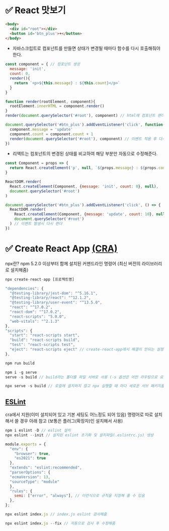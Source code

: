 # ✅ React 맛보기
```html
<body>
  <div id="root"></div>
  <button id='btn_plus'>+</button>
</body>
```
* 자바스크립트로 컴포넌트를 만들면 상태가 변경될 때마다 함수를 다시 호출해줘야 한다.
```js
const component = { // 컴포넌트 생성
  message: 'init',
  count: 0,
  render(){
    return `<p>${this.message} : ${this.count}</p>`
  }
}

function render(rootElement, component){
  rootElement.innerHTML = component.render()
}
render(document.querySelector('#root'), component) // html에 컴포넌트 랜더

document.querySelector('#btn_plus').addEventListener('click', function(){
  component.message = 'update'
  component.count = component.count + 1
  render(document.querySelector('#root'), component) // 이벤트 적용 후 다시 랜더
})
```
* 리액트는 컴포넌트의 변경된 상태를 비교하여 해당 부분만 자동으로 수정해준다.
```js
const Component = props => {
  return React.createElement('p', null, `${props.message} : ${props.count}`) // (태그, 속성, 내용)
}

ReactDOM.render(
  React.createElement(Component, {message: 'init', count: 0}, null),
  document.querySelector('#root')
)

document.querySelector('#btn_plus').addEventListener('click', () => {
  ReactDOM.render(
    React.createElement(Component, {message: 'update', count: 10}, null),
    document.querySelector('#root')
  ) // 이벤트 발생시 다시 랜더
}) 
```
# ✅ Create React App [(CRA)](https://create-react-app.dev/)
npx란? npm 5.2.0 이상부터 함께 설치된 커맨드라인 명령어 (최신 버전의 라이브러리로 설치해줌)
```js
npx create-react-app [프로젝트명]
```
```js
"dependencies": {
  "@testing-library/jest-dom": "^5.16.1",
  "@testing-library/react": "^12.1.2",
  "@testing-library/user-event": "^13.5.0",
  "react": "^17.0.2",
  "react-dom": "^17.0.2",
  "react-scripts": "5.0.0",
  "web-vitals": "^2.1.3"
},
"scripts": {
  "start": "react-scripts start",
  "build": "react-scripts build",
  "test": "react-scripts test",
  "eject": "react-scripts eject" // create-react-app에서 해결이 안되는 설정을 추가해야 할 때 (관리/복구가 어려워 거의 안씀)
},
```
```js
npm run build

npm i -g serve
serve -s build // build라는 폴더를 파일 서버로 사용 (-s 옵션은 어떤 라우팅으로 요청해도 index.html 응답하도록 해줌)

npx serve -s build // 로컬에 설치하지 않고 npx 실행할 때 마다 새로운 서브 패키지를 받는 방법
```
## [ESLint](https://eslint.org/)
cra에서 지원(이미 설치되어 있고 기본 세팅도 어느정도 되어 있음)
명령어로 따로 설치해서 쓸 경우 아래 참고 (보통은 플러그(확장자)인 설치해서 사용)
```js
npm i eslint -D // eslint 설치
npx eslint --init // 설치된 eslint 초기화 및 설치파일(.eslintrc.js) 생성
```
```js
module.exports = {
  "env": {
    "browser": true,
    "es2021": true
  },
  "extends": "eslint:recommended",
  "parserOptions": {
  "ecmaVersion": 13,
  "sourceType": "module"
  },
  "rules": {
    semi: ["error", "always"], // 이런식으로 규칙을 지정해 줄 수 있음
  },
};
```
```js
npx eslint index.js // index.js eslint 검사해줌
```
```js
npx eslint index.js --fix // 자동으로 검사 후 수정해줌
```
